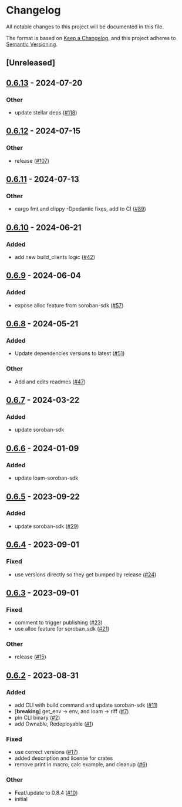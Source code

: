 # Changelog
All notable changes to this project will be documented in this file.

The format is based on [Keep a Changelog](https://keepachangelog.com/en/1.0.0/),
and this project adheres to [Semantic Versioning](https://semver.org/spec/v2.0.0.html).

## [Unreleased]

## [0.6.13](https://github.com/loambuild/loam/compare/loam-soroban-sdk-v0.6.12...loam-soroban-sdk-v0.6.13) - 2024-07-20

### Other
- update stellar deps ([#118](https://github.com/loambuild/loam/pull/118))

## [0.6.12](https://github.com/loambuild/loam-sdk/compare/loam-soroban-sdk-v0.6.11...loam-soroban-sdk-v0.6.12) - 2024-07-15

### Other
- release ([#107](https://github.com/loambuild/loam-sdk/pull/107))

## [0.6.11](https://github.com/loambuild/loam-sdk/compare/loam-soroban-sdk-v0.6.10...loam-soroban-sdk-v0.6.11) - 2024-07-13

### Other
- cargo fmt and clippy -Dpedantic fixes, add to CI ([#89](https://github.com/loambuild/loam-sdk/pull/89))

## [0.6.10](https://github.com/loambuild/loam-sdk/compare/loam-soroban-sdk-v0.6.9...loam-soroban-sdk-v0.6.10) - 2024-06-21

### Added
- add new build_clients logic ([#42](https://github.com/loambuild/loam-sdk/pull/42))

## [0.6.9](https://github.com/loambuild/loam-sdk/compare/loam-soroban-sdk-v0.6.8...loam-soroban-sdk-v0.6.9) - 2024-06-04

### Added
- expose alloc feature from soroban-sdk ([#57](https://github.com/loambuild/loam-sdk/pull/57))

## [0.6.8](https://github.com/loambuild/loam-sdk/compare/loam-soroban-sdk-v0.6.7...loam-soroban-sdk-v0.6.8) - 2024-05-21

### Added
- Update dependencies versions to latest ([#51](https://github.com/loambuild/loam-sdk/pull/51))

### Other
- Add and edits readmes ([#47](https://github.com/loambuild/loam-sdk/pull/47))

## [0.6.7](https://github.com/loambuild/loam-sdk/compare/loam-soroban-sdk-v0.6.6...loam-soroban-sdk-v0.6.7) - 2024-03-22

### Added
- update soroban-sdk

## [0.6.6](https://github.com/loambuild/loam-sdk/compare/loam-soroban-sdk-v0.6.5...loam-soroban-sdk-v0.6.6) - 2024-01-09

### Added
- update loam-soroban-sdk

## [0.6.5](https://github.com/loambuild/loam-sdk/compare/loam-soroban-sdk-v0.6.4...loam-soroban-sdk-v0.6.5) - 2023-09-22

### Added
- update soroban-sdk ([#29](https://github.com/loambuild/loam-sdk/pull/29))

## [0.6.4](https://github.com/loambuild/loam-sdk/compare/loam-soroban-sdk-v0.6.3...loam-soroban-sdk-v0.6.4) - 2023-09-01

### Fixed
- use versions directly so they get bumped by release ([#24](https://github.com/loambuild/loam-sdk/pull/24))

## [0.6.3](https://github.com/loambuild/loam-sdk/compare/loam-soroban-sdk-v0.6.2...loam-soroban-sdk-v0.6.3) - 2023-09-01

### Fixed
- comment to trigger publishing ([#23](https://github.com/loambuild/loam-sdk/pull/23))
- use alloc feature for soroban_sdk ([#21](https://github.com/loambuild/loam-sdk/pull/21))

### Other
- release ([#15](https://github.com/loambuild/loam-sdk/pull/15))

## [0.6.2](https://github.com/loambuild/loam-sdk/releases/tag/loam-soroban-sdk-v0.6.2) - 2023-08-31

### Added
- add CLI with build command and update soroban-sdk ([#11](https://github.com/loambuild/loam-sdk/pull/11))
- [**breaking**] get_env -> env, and loam -> riff ([#7](https://github.com/loambuild/loam-sdk/pull/7))
- pin CLI binary ([#2](https://github.com/loambuild/loam-sdk/pull/2))
- add Ownable, Redeployable ([#1](https://github.com/loambuild/loam-sdk/pull/1))

### Fixed
- use correct versions ([#17](https://github.com/loambuild/loam-sdk/pull/17))
- added description and license for crates
- remove print in macro; calc example, and cleanup ([#6](https://github.com/loambuild/loam-sdk/pull/6))

### Other
- Feat/update to 0.8.4 ([#10](https://github.com/loambuild/loam-sdk/pull/10))
- initial
